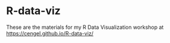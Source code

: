 # R-data-viz

These are the materials for my R Data Visualization workshop at
https://cengel.github.io/R-data-viz/
